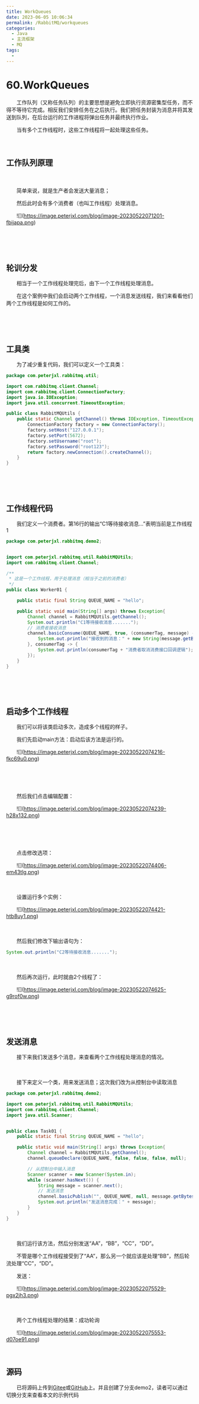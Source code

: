 ```yaml
---
title: WorkQueues
date: 2023-06-05 10:06:34
permalink: /RabbitMQ/workqueues
categories:
  - Java
  - 主流框架
  - MQ
tags:
  - 
---
```

# 60.WorkQueues

　　工作队列（又称任务队列）的主要思想是避免立即执行资源密集型任务，而不得不等待它完成。相反我们安排任务在之后执行。我们把任务封装为消息并将其发送到队列，在后台运行的工作进程将弹出任务并最终执行作业。
<!-- more -->
　　当有多个工作线程时，这些工作线程将一起处理这些任务。

　　‍

## 工作队列原理

　　‍

　　简单来说，就是生产者会发送大量消息；

　　然后此时会有多个消费者（也叫工作线程）处理消息。

　　![]​(https://image.peterjxl.com/blog/image-20230522071201-fbijapa.png)

　　‍

　　​

## 轮训分发

　　相当于一个工作线程处理完后，由下一个工作线程处理消息。

　　在这个案例中我们会启动两个工作线程，一个消息发送线程，我们来看看他们两个工作线程是如何工作的。

　　‍

　　‍

## 工具类

　　为了减少重复代码，我们可以定义一个工具类：

```java
package com.peterjxl.rabbitmq.util;

import com.rabbitmq.client.Channel;
import com.rabbitmq.client.ConnectionFactory;
import java.io.IOException;
import java.util.concurrent.TimeoutException;

public class RabbitMQUtils {
    public static Channel getChannel() throws IOException, TimeoutException {
        ConnectionFactory factory = new ConnectionFactory();
        factory.setHost("127.0.0.1");
        factory.setPort(5672);
        factory.setUsername("root");
        factory.setPassword("root123");
        return factory.newConnection().createChannel();
    }
}
```

　　‍

　　‍

## 工作线程代码

　　我们定义一个消费者。第16行的输出“C1等待接收消息...”表明当前是工作线程1

```java
package com.peterjxl.rabbitmq.demo2;


import com.peterjxl.rabbitmq.util.RabbitMQUtils;
import com.rabbitmq.client.Channel;

/**
 * 这是一个工作线程，用于处理消息（相当于之前的消费者）
 */
public class Worker01 {

    public static final String QUEUE_NAME = "hello";

    public static void main(String[] args) throws Exception{
        Channel channel = RabbitMQUtils.getChannel();
        System.out.println("C1等待接收消息.......");
        // 消费者接收消息
        channel.basicConsume(QUEUE_NAME, true, (consumerTag, message) -> {
            System.out.println("接收到的消息：" + new String(message.getBody()));
        }, consumerTag -> {
            System.out.println(consumerTag + "消费者取消消费接口回调逻辑");
        });
    }
}

```

　　‍

　　‍

## 启动多个工作线程

　　我们可以将该类启动多次，造成多个线程的样子。

　　我们先启动main方法：启动后该方法是运行的。

　　![]​(https://image.peterjxl.com/blog/image-20230522074216-fkc69u0.png)​

　　‍

　　‍

　　然后我们点击编辑配置：

　　![]​(https://image.peterjxl.com/blog/image-20230522074239-h28x132.png)​

　　‍

　　‍

　　点击修改选项：

　　![]​(https://image.peterjxl.com/blog/image-20230522074406-em43tlg.png)​

　　‍

　　设置运行多个实例：

　　![]​(https://image.peterjxl.com/blog/image-20230522074421-htb8uy1.png)​

　　‍

　　然后我们修改下输出语句为：

```java
System.out.println("C2等待接收消息.......");
```

　　‍

　　然后再次运行，此时就由2个线程了：

　　![]​(https://image.peterjxl.com/blog/image-20230522074625-g9rof0w.png)​

　　‍

　　‍

## 发送消息

　　接下来我们发送多个消息，来查看两个工作线程处理消息的情况。

　　‍

　　接下来定义一个类，用来发送消息；这次我们改为从控制台中读取消息

```java
package com.peterjxl.rabbitmq.demo2;

import com.peterjxl.rabbitmq.util.RabbitMQUtils;
import com.rabbitmq.client.Channel;
import java.util.Scanner;


public class Task01 {
    public static final String QUEUE_NAME = "hello";

    public static void main(String[] args) throws Exception{
        Channel channel = RabbitMQUtils.getChannel();
        channel.queueDeclare(QUEUE_NAME, false, false, false, null);

        // 从控制台中输入消息
        Scanner scanner = new Scanner(System.in);
        while (scanner.hasNext()) {
            String message = scanner.next();
            // 发送消息
            channel.basicPublish("", QUEUE_NAME, null, message.getBytes());
            System.out.println("发送消息完成：" + message);
        }
    }
}
```

　　‍

　　我们运行该方法，然后分别发送“AA”，“BB”，“CC”，“DD”。

　　不管是哪个工作线程接受到了“AA”，那么另一个就应该是处理“BB”，然后轮流处理“CC”，“DD”。

　　发送：

　　![]​(https://image.peterjxl.com/blog/image-20230522075529-pgx2jh3.png)​

　　‍

　　两个工作线程处理的结果：成功轮询

　　![]​(https://image.peterjxl.com/blog/image-20230522075553-d07oe91.png)​

　　‍

## 源码

　　已将源码上传到[Gitee](https://gitee.com/peterjxl/LearnMQ)或[GitHub](https://github.com/Peter-JXL/LearnMQ)上。并且创建了分支demo2，读者可以通过切换分支来查看本文的示例代码

